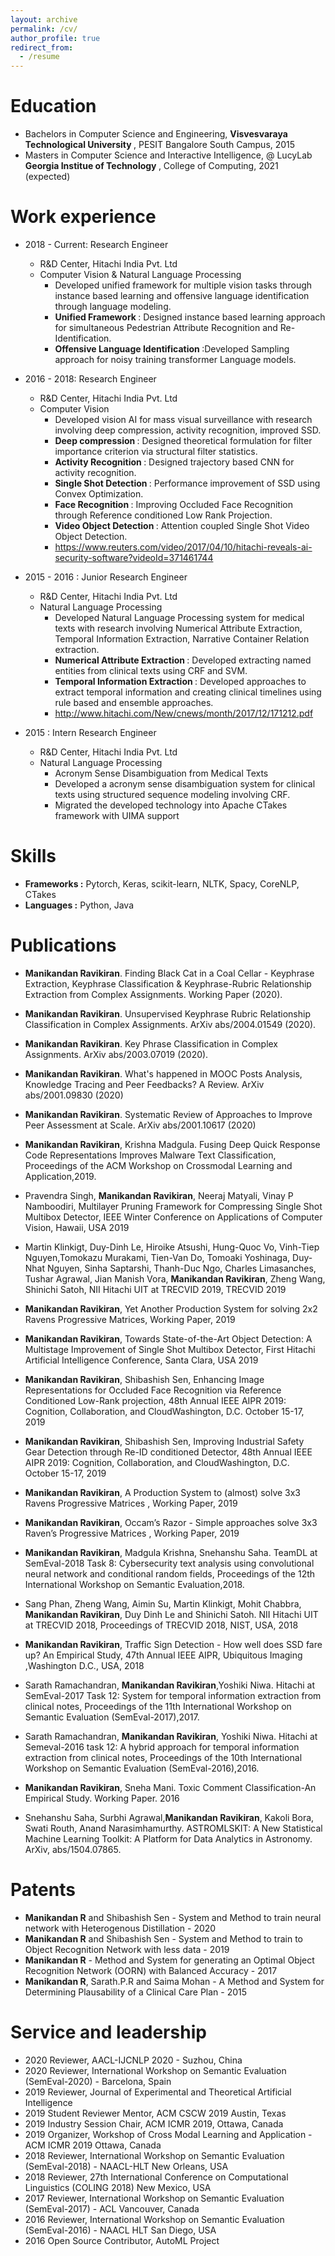 ```yaml
---
layout: archive
permalink: /cv/
author_profile: true
redirect_from:
  - /resume
---
```


<!-- {% include base_path %} -->

Education
======
* Bachelors in Computer Science and Engineering, <b> Visvesvaraya Technological University </b>, PESIT Bangalore South Campus, 2015
* Masters in Computer Science and Interactive Intelligence, @ <a href="http://lucylabs.gatech.edu/" style="text-decoration: none;">LucyLab</a> <b> Georgia Institue of Technology </b>, College of Computing, 2021 (expected)

Work experience
======
* 2018 - Current: Research Engineer
  * R&D Center, Hitachi India Pvt. Ltd
  * Computer Vision & Natural Language Processing
    * Developed unified framework for multiple vision tasks through instance based learning and offensive language identification through language modeling.
    * <b> Unified Framework </b>: Designed instance based learning approach for simultaneous Pedestrian Attribute Recognition and Re-Identification.
    * <b> Offensive Language Identification </b>:Developed Sampling approach for noisy training transformer Language models. 


* 2016 - 2018: Research Engineer
  * R&D Center, Hitachi India Pvt. Ltd
  * Computer Vision
    * Developed vision AI for mass visual surveillance with research involving deep compression, activity recognition, improved SSD.
    * <b> Deep compression </b>: Designed theoretical formulation for filter importance criterion via structural filter statistics.
    * <b> Activity Recognition </b>: Designed trajectory based CNN for activity recognition.
    * <b> Single Shot Detection </b>: Performance improvement of SSD using Convex Optimization.
    * <b> Face Recognition </b>: Improving Occluded Face Recognition through Reference conditioned Low Rank Projection.
    * <b> Video Object Detection </b>: Attention coupled Single Shot Video Object Detection. 
    * <a href="https://www.reuters.com/video/2017/04/10/hitachi-reveals-ai-security-software?videoId=371461744" style="text-decoration: none;"> https://www.reuters.com/video/2017/04/10/hitachi-reveals-ai-security-software?videoId=371461744 </a>
  
* 2015 - 2016 : Junior Research Engineer
  * R&D Center, Hitachi India Pvt. Ltd
  * Natural Language Processing
    * Developed Natural Language Processing system for medical texts with research involving Numerical Attribute Extraction, Temporal Information Extraction, Narrative Container Relation extraction.
    * <b>Numerical Attribute Extraction </b>: Developed extracting named entities from clinical texts using CRF and SVM.
    * <b>Temporal Information Extraction </b>: Developed approaches to extract temporal information and creating clinical timelines using rule based and ensemble approaches.
    * <a href="http://www.hitachi.com/New/cnews/month/2017/12/171212.pdf" style="text-decoration: none;"> http://www.hitachi.com/New/cnews/month/2017/12/171212.pdf</a>
          
* 2015 : Intern Research Engineer
  * R&D Center, Hitachi India Pvt. Ltd
  * Natural Language Processing
    * Acronym Sense Disambiguation from Medical Texts
    * Developed a acronym sense disambiguation system for clinical texts using structured sequence modeling involving CRF.
    * Migrated the developed technology into Apache CTakes framework with UIMA support

Skills
======
* <b>Frameworks :</b> Pytorch, Keras, scikit-learn, NLTK, Spacy, CoreNLP, CTakes
* <b>Languages :</b> Python, Java

Publications
======
* <b>Manikandan Ravikiran</b>. <a href="https://manikandan-ravikiran.github.io/files/edtech1.pdf" style="text-decoration: none;">Finding Black Cat in a Coal Cellar - Keyphrase Extraction, Keyphrase Classification & Keyphrase-Rubric Relationship Extraction from Complex Assignments</a>. Working Paper (2020).

* <b>Manikandan Ravikiran</b>. <a href="http://arxiv.org/abs/2004.01549" style="text-decoration: none;"> Unsupervised Keyphrase Rubric Relationship Classification in Complex Assignments</a>. ArXiv abs/2004.01549 (2020).

* <b>Manikandan Ravikiran</b>. <a href="https://arxiv.org/abs/2003.07019" style="text-decoration: none;"> Key Phrase Classification in Complex Assignments</a>. ArXiv abs/2003.07019 (2020).

* <b>Manikandan Ravikiran</b>. <a href="https://arxiv.org/abs/2001.09830" style="text-decoration: none;">What's happened in MOOC Posts Analysis, Knowledge Tracing and Peer Feedbacks? A Review</a>. ArXiv abs/2001.09830 (2020)

* <b>Manikandan Ravikiran</b>. <a href="https://arxiv.org/abs/2001.10617" style="text-decoration: none;">Systematic Review of Approaches to Improve Peer Assessment at Scale</a>. ArXiv abs/2001.10617 (2020)

* <b>Manikandan Ravikiran</b>, Krishna Madgula. <a href="https://dl.acm.org/doi/10.1145/3326459.3329166" style="text-decoration: none;">Fusing Deep Quick Response Code Representations Improves Malware Text Classification</a>, Proceedings of the ACM Workshop on Crossmodal Learning and Application,2019.

* Pravendra Singh, <b>Manikandan Ravikiran</b>, Neeraj Matyali, Vinay P Namboodiri, <a href="https://arxiv.org/abs/1811.08342" style="text-decoration: none;">Multilayer Pruning Framework for Compressing Single Shot Multibox Detector</a>, IEEE Winter Conference on Applications of Computer Vision, Hawaii, USA 2019

* Martin Klinkigt, Duy-Dinh Le, Hiroike Atsushi, Hung-Quoc Vo, Vinh-Tiep Nguyen,Tomokazu Murakami, Tien-Van Do, Tomoaki Yoshinaga, Duy-Nhat Nguyen, Sinha Saptarshi, Thanh-Duc Ngo, Charles Limasanches, Tushar Agrawal, Jian Manish Vora,
<b>Manikandan Ravikiran</b>, Zheng Wang, Shinichi Satoh, <a href="https://www-nlpir.nist.gov/projects/tvpubs/tv19.papers/nii_hitachi_uit.pdf" style="text-decoration: none;"> NII Hitachi UIT at TRECVID 2019</a>, TRECVID 2019

* <b>Manikandan Ravikiran</b>, <a href="https://manikandan-ravikiran.github.io/files/2x2rpm1.pdf" style="text-decoration: none;">Yet Another Production System for solving 2x2 Ravens Progressive Matrices</a>, Working Paper, 2019

* <b>Manikandan Ravikiran</b>, <a href="https://manikandan-ravikiran.github.io/files/AIconf_ssd.pdf" style="text-decoration: none;">Towards State-of-the-Art Object Detection: A Multistage Improvement of Single Shot Multibox Detector</a>, First Hitachi Artificial Intelligence Conference, Santa Clara, USA 2019

* <b>Manikandan Ravikiran</b>, Shibashish Sen, <a href="https://manikandan-ravikiran.github.io/files/RCLP.pdf" style="text-decoration: none;">Enhancing Image Representations for Occluded Face Recognition via Reference Conditioned Low-Rank projection</a>, 48th Annual IEEE AIPR 2019: Cognition, Collaboration, and CloudWashington, D.C. October 15-17, 2019

* <b>Manikandan Ravikiran</b>, Shibashish Sen, <a href="https://manikandan-ravikiran.github.io/files/workersafety.pdf" style="text-decoration: none;">Improving Industrial Safety Gear Detection through Re-ID conditioned Detector</a>, 48th Annual IEEE AIPR 2019: Cognition, Collaboration, and CloudWashington, D.C. October 15-17, 2019

* <b>Manikandan Ravikiran</b>, <a href="https://manikandan-ravikiran.github.io/files/3x3rpm1.pdf" style="text-decoration: none;"> A Production System to (almost) solve 3x3 Ravens Progressive Matrices </a>, Working Paper, 2019

* <b>Manikandan Ravikiran</b>, <a href="https://manikandan-ravikiran.github.io/files/3x3rpm2.pdf" style="text-decoration: none;"> Occam’s Razor - Simple
approaches solve 3x3 Raven’s Progressive Matrices </a>, Working Paper, 2019

* <b>Manikandan Ravikiran</b>, Madgula Krishna, Snehanshu Saha. <a href="https://www.aclweb.org/anthology/S18-1140/" style="text-decoration: none;">TeamDL at SemEval-2018 Task 8: Cybersecurity text analysis using convolutional neural network and conditional random fields</a>, Proceedings of the 12th International Workshop on Semantic Evaluation,2018.

* Sang Phan, Zheng Wang, Aimin Su, Martin Klinkigt, Mohit Chabbra, <b>Manikandan Ravikiran</b>, Duy Dinh Le and Shinichi Satoh. <a href="https://www-nlpir.nist.gov/projects/tvpubs/tv18.papers/nii_uit_hitachi.pdf" style="text-decoration: none;">NII Hitachi UIT at TRECVID 2018</a>, Proceedings of TRECVID 2018, NIST, USA, 2018

<!-- * <b>Manikandan Ravikiran</b>, Sharath Kumar, Saima Mohan, <a href="https://ieeexplore.ieee.org/document/8622061" style="text-decoration: none;">Varying Adaptive Ensemble of Deep Detectors for Road Damage Detection</a>. IEEE International Conference on Big Data (Big Data), Seattle, USA, 2018 -->

* <b>Manikandan Ravikiran</b>, <a href="https://ieeexplore.ieee.org/document/8707409" style="text-decoration: none;">Traffic Sign Detection - How well does SSD fare up? An Empirical Study</a>, 47th Annual IEEE AIPR, Ubiquitous Imaging ,Washington D.C., USA, 2018

* Sarath Ramachandran, <b>Manikandan Ravikiran</b>,Yoshiki Niwa. <a href="https://www.aclweb.org/anthology/S17-2176/" style="text-decoration: none;">Hitachi at SemEval-2017 Task 12: System for temporal information extraction from clinical notes</a>, Proceedings of the 11th International Workshop on Semantic Evaluation (SemEval-2017),2017.

* Sarath Ramachandran, <b>Manikandan Ravikiran</b>, Yoshiki Niwa. <a href="https://www.aclweb.org/anthology/S16-1191/" style="text-decoration: none;">Hitachi at Semeval-2016 task 12: A hybrid approach for temporal information extraction from clinical notes</a>, Proceedings of the 10th International Workshop on Semantic Evaluation (SemEval-2016),2016.

* <b>Manikandan Ravikiran</b>, Sneha Mani. <a href="" style="text-decoration: none;">Toxic Comment Classification-An Empirical Study</a>. Working Paper. 2016

* Snehanshu Saha, Surbhi Agrawal,<b>Manikandan Ravikiran</b>, Kakoli Bora, Swati Routh, Anand Narasimhamurthy. <a href="https://arxiv.org/abs/1504.07865" style="text-decoration: none;">ASTROMLSKIT: A New Statistical Machine Learning Toolkit: A Platform for Data Analytics in Astronomy</a>. ArXiv, abs/1504.07865.


Patents
======
* <b>Manikandan R</b> and Shibashish Sen - System and Method to train neural network with Heterogenous Distillation - 2020
* <b>Manikandan R</b> and Shibashish Sen - System and Method to train to Object Recognition Network with less data - 2019
* <b>Manikandan R</b> - Method and System for generating an Optimal Object Recognition Network (OORN) with
Balanced Accuracy - 2017
* <b>Manikandan R</b>, Sarath.P.R and Saima Mohan - A Method and System for Determining Plausability of a Clinical
Care Plan - 2015



Service and leadership
======
* 2020 Reviewer, AACL-IJCNLP 2020 - Suzhou, China
* 2020 Reviewer, International Workshop on Semantic Evaluation (SemEval-2020) - Barcelona, Spain
* 2019 Reviewer, Journal of Experimental and Theoretical Artificial Intelligence
* 2019 Student Reviewer Mentor, ACM CSCW 2019 Austin, Texas
* 2019 Industry Session Chair, ACM ICMR 2019, Ottawa, Canada
* 2019 Organizer, Workshop of Cross Modal Learning and Application - ACM ICMR 2019 Ottawa, Canada
* 2018 Reviewer, International Workshop on Semantic Evaluation (SemEval-2018) - NAACL-HLT New Orleans, USA
* 2018 Reviewer, 27th International Conference on Computational Linguistics (COLING 2018) New Mexico, USA
* 2017 Reviewer, International Workshop on Semantic Evaluation (SemEval-2017) - ACL Vancouver, Canada
* 2016 Reviewer, International Workshop on Semantic Evaluation (SemEval-2016) - NAACL HLT San Diego, USA
* 2016 Open Source Contributor, AutoML Project

